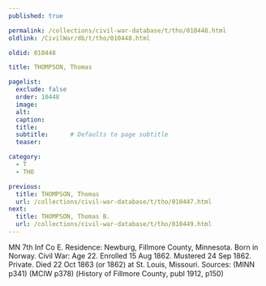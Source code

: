 ```yaml
---
published: true

permalink: /collections/civil-war-database/t/tho/010448.html
oldlink: /CivilWar/db/t/tho/010448.html

oldid: 010448

title: THOMPSON, Thomas

pagelist:
  exclude: false
  order: 10448
  image: 
  alt:
  caption:
  title:
  subtitle:      # Defaults to page subtitle
  teaser:

category: 
  - T 
  - THO

previous:
  title: THOMPSON, Thomas
  url: /collections/civil-war-database/t/tho/010447.html  
next:
  title: THOMPSON, Thomas B.
  url: /collections/civil-war-database/t/tho/010449.html   
---
```

MN 7th Inf Co E. Residence: Newburg, Fillmore County, Minnesota. Born in Norway. Civil War: Age 22. Enrolled 15 Aug 1862. Mustered 24 Sep 1862. Private. Died 22 Oct 1863 (or 1862) at St. Louis, Missouri. Sources: (MINN p341) (MCIW p378) (&#147;History of Fillmore County&#148;, publ 1912, p150)